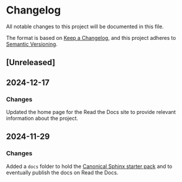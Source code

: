 # Changelog

All notable changes to this project will be documented in this file.

The format is based on [Keep a Changelog](https://keepachangelog.com/en/1.1.0/),
and this project adheres to [Semantic Versioning](https://semver.org/spec/v2.0.0.html).

## [Unreleased]

## 2024-12-17

### Changes

Updated the home page for the Read the Docs site to provide relevant information
about the project.

## 2024-11-29

### Changes

Added a `docs` folder to hold the
[Canonical Sphinx starter pack](https://github.com/canonical/sphinx-docs-starter-pack)
and to eventually publish the docs on Read the Docs.
